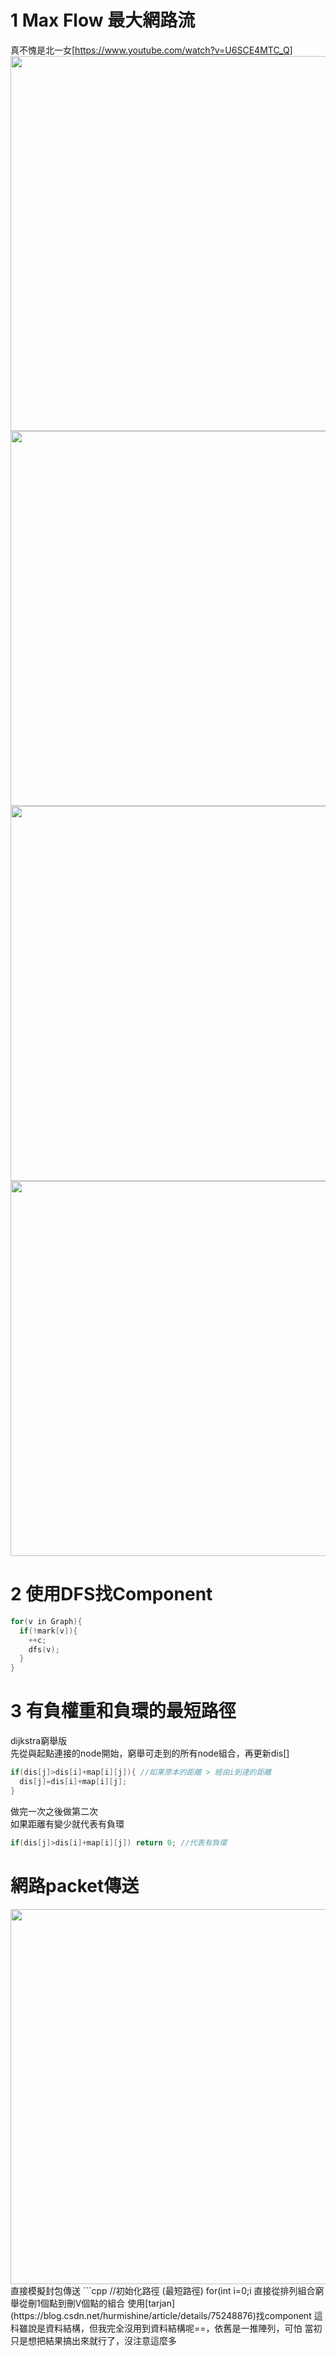 # 1 Max Flow 最大網路流 
真不愧是北一女[https://www.youtube.com/watch?v=U6SCE4MTC_Q]  
<img src="https://i.imgur.com/HaZY7D4.png" width="600">
<img src="https://i.imgur.com/ezfiRsq.png" width="600">
<img src="https://i.imgur.com/zuwRY4J.png" width="600">
<img src="https://i.imgur.com/967ygZa.png" width="600">

# 2 使用DFS找Component  
```cpp
for(v in Graph){
  if(!mark[v]){
    ++c;
    dfs(v);
  }
}
```
# 3 有負權重和負環的最短路徑
dijkstra窮舉版  
先從與起點連接的node開始，窮舉可走到的所有node組合，再更新dis\[\]  
```cpp
if(dis[j]>dis[i]+map[i][j]){ //如果原本的距離 > 經由i到達的距離
  dis[j]=dis[i]+map[i][j];
}
```
做完一次之後做第二次  
如果距離有變少就代表有負環  
```cpp
if(dis[j]>dis[i]+map[i][j]) return 0; //代表有負環
```
# 網路packet傳送
<img src="https://i.imgur.com/FL5L9aC.png" width="600">
直接模擬封包傳送  
```cpp
//初始化路徑 (最短路徑)
	for(int i=0;i<deliverNum;++i){
		findShortestPath(deliver[i]-1,i);
	}
	//模擬packet走法，每while一次代表過一秒 
	while(!done()){
		for(int i=0;i<deliverNum;++i){ //所有node都執行動作
			if(!isInTar[i]){ //如果還沒到終點
				if(!isInNode(i)){ 如果不在node的buffer裡
					go(i); //前進
				}
			}
		}
		goBuffer(); //每個node都處理1單位的buffer
	}
	//print tar buffer
	for(int i=qHead[tar+1];i<qTail[tar+1];++i){
		printf("%d ",buffer[tar+1][i]);
	}
```
這是還沒用struct和class所寫的code，超多陣列，可怕==  
# 5
目前有i個componenet   
找出刪掉j個點之後能變成i+j個component的點  
<img src="https://i.imgur.com/75jQVf3.png" width="600">
直接從排列組合窮舉從刪1個點到刪V個點的組合   
使用[tarjan](https://blog.csdn.net/hurmishine/article/details/75248876)找component   
這科雖說是資料結構，但我完全沒用到資料結構呢==，依舊是一推陣列，可怕    
當初只是想把結果搞出來就行了，沒注意這麼多   


